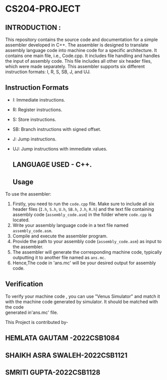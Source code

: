 # CS204-PROJECT
  
## INTRODUCTION :
This repository contains the source code and documentation for a simple assembler developed in C++. 
The assembler is designed to translate assembly language code into machine code for a specific architecture.
It contains one main file, i.e., Code.cpp. It includes file handling and handles the input of assembly code. This file includes all other six header files, 
which were made separately.
This assembler supports six different instruction formats: I, R, S, SB, J, and UJ.

## Instruction Formats
- I: Immediate instructions.
- R: Register instructions.
- S: Store instructions.
- SB: Branch instructions with signed offset.
- J: Jump instructions.
- UJ: Jump instructions with immediate values.
  ## LANGUAGE USED - C++.
  
  ## Usage
To use the assembler:
1. Firstly, you need to run the `code.cpp` file. Make sure to include all six header files (`I.h`, `S.h`, `U.h`, `SB.h`, `J.h`, `R.h`) and the text file containing      assembly code (`assembly_code.asm`) in the folder where `code.cpp` is located.
2. Write your assembly language code in a text file named `assembly_code.asm`.
3. Compile and execute the assembler program.
4. Provide the path to your assembly code (`assembly_code.asm`) as input to the assembler.
5. The assembler will generate the corresponding machine code, typically outputting it to another file named as `ans.mc`.
6. Hence,The code in 'ans.mc' will be your desired output for assembly code.
   
## Verification
To verify your machine code , you can use "Venus Simulator" and match it with the machine code generated by simulator. It should be matched with the code       
generated in'ans.mc' file.

This Project is contributed by-
  
## HEMLATA GAUTAM -2022CSB1084
## SHAIKH ASRA SWALEH-2022CSB1121
## SMRITI GUPTA-2022CSB1128
   
   


